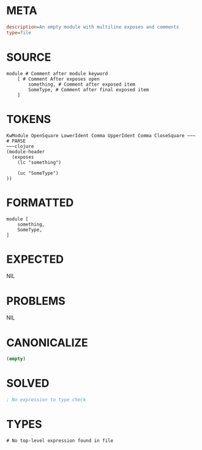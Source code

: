 # META
~~~ini
description=An empty module with multiline exposes and comments
type=file
~~~
# SOURCE
~~~roc
module # Comment after module keyword
	[ # Comment After exposes open
		something, # Comment after exposed item
		SomeType, # Comment after final exposed item
	]
~~~
# TOKENS
~~~text
KwModule OpenSquare LowerIdent Comma UpperIdent Comma CloseSquare ~~~
# PARSE
~~~clojure
(module-header
  (exposes
    (lc "something")

    (uc "SomeType")
))
~~~
# FORMATTED
~~~roc
module [
	something,
	SomeType,
]

~~~
# EXPECTED
NIL
# PROBLEMS
NIL
# CANONICALIZE
~~~clojure
(empty)
~~~
# SOLVED
~~~clojure
; No expression to type check
~~~
# TYPES
~~~roc
# No top-level expression found in file
~~~
